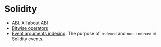 # Solidity

- [ABI](./ABI/readme.md). All about ABI
- [Bitwise operators](./bitwise-operators/bitwise-operators.md)
- [Event arguments indexing](./event-argument-indexing/event-argument-indexing.md).  The purpose of ```indexed``` and ```non-indexed``` in Solidity events.
